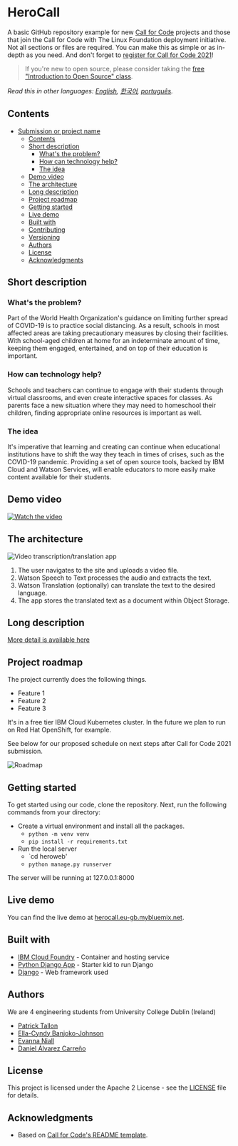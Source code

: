 # HeroCall

A basic GitHub repository example for new [Call for Code](https://developer.ibm.com/callforcode/) projects and those that join the Call for Code with The Linux Foundation deployment initiative. Not all sections or files are required. You can make this as simple or as in-depth as you need. And don't forget to [register for Call for Code 2021](https://developer.ibm.com/callforcode/get-started/)!

> If you're new to open source, please consider taking the [free "Introduction to Open Source" class](https://cognitiveclass.ai/courses/introduction-to-open-source).

_Read this in other languages: [English](README.md), [한국어](./docs/README.ko.md), [português](./docs/README.pt_br.md)._

## Contents

- [Submission or project name](#submission-or-project-name)
  - [Contents](#contents)
  - [Short description](#short-description)
    - [What's the problem?](#whats-the-problem)
    - [How can technology help?](#how-can-technology-help)
    - [The idea](#the-idea)
  - [Demo video](#demo-video)
  - [The architecture](#the-architecture)
  - [Long description](#long-description)
  - [Project roadmap](#project-roadmap)
  - [Getting started](#getting-started)
  - [Live demo](#live-demo)
  - [Built with](#built-with)
  - [Contributing](#contributing)
  - [Versioning](#versioning)
  - [Authors](#authors)
  - [License](#license)
  - [Acknowledgments](#acknowledgments)

## Short description

### What's the problem?

Part of the World Health Organization's guidance on limiting further spread of COVID-19 is to practice social distancing. As a result, schools in most affected areas are taking precautionary measures by closing their facilities. With school-aged children at home for an indeterminate amount of time, keeping them engaged, entertained, and on top of their education is important.

### How can technology help?

Schools and teachers can continue to engage with their students through virtual classrooms, and even create interactive spaces for classes. As parents face a new situation where they may need to homeschool their children, finding appropriate online resources is important as well.

### The idea

It's imperative that learning and creating can continue when educational institutions have to shift the way they teach in times of crises, such as the COVID-19 pandemic. Providing a set of open source tools, backed by IBM Cloud and Watson Services, will enable educators to more easily make content available for their students.

## Demo video

[![Watch the video](https://github.com/Call-for-Code/Liquid-Prep/blob/master/images/readme/IBM-interview-video-image.png)](https://youtu.be/vOgCOoy_Bx0)

## The architecture

![Video transcription/translation app](https://developer.ibm.com/developer/tutorials/cfc-starter-kit-speech-to-text-app-example/images/cfc-covid19-remote-education-diagram-2.png)

1. The user navigates to the site and uploads a video file.
2. Watson Speech to Text processes the audio and extracts the text.
3. Watson Translation (optionally) can translate the text to the desired language.
4. The app stores the translated text as a document within Object Storage.

## Long description

[More detail is available here](./DESCRIPTION.md)

## Project roadmap

The project currently does the following things.

- Feature 1
- Feature 2
- Feature 3

It's in a free tier IBM Cloud Kubernetes cluster. In the future we plan to run on Red Hat OpenShift, for example.

See below for our proposed schedule on next steps after Call for Code 2021 submission.

![Roadmap](./images/roadmap.jpg)

## Getting started

To get started using our code, clone the repository. Next, run the following commands from your directory:

- Create a virtual environment and install all the packages.
  - `python -m venv venv`
  - `pip install -r requirements.txt`
- Run the local server
  - `cd heroweb'
  - `python manage.py runserver`

The server will be running at 127.0.0.1:8000

## Live demo

You can find the live demo at [herocall.eu-gb.mybluemix.net](https://herocall.eu-gb.mybluemix.net/).

## Built with

- [IBM Cloud Foundry](https://cloud.ibm.com/cloudfoundry/overview) - Container and hosting service
- [Python Django App](https://cloud.ibm.com/developer/appservice/create-app?starterKit=5ef1a664-8ff5-3ebb-b6d2-a8478e3cb789&defaultLanguage=undefined) - Starter kid to run Django
- [Django](https://www.djangoproject.com/) - Web framework used

## Authors

We are 4 engineering students from University College Dublin (Ireland)
- [Patrick Tallon](https://github.com/PatrickTallon)
- [Ella-Cyndy Banjoko-Johnson](https://github.com/THExR0CKxJoHNSoN)
- [Evanna Niall](https://github.com/evannaniall)
- [Daniel Álvarez Carreño](https://github.com/TuHechiceroFavorito)


## License

This project is licensed under the Apache 2 License - see the [LICENSE](LICENSE) file for details.

## Acknowledgments

- Based on [Call for Code's README template](https://github.com/Call-for-Code/Project-Sample).
